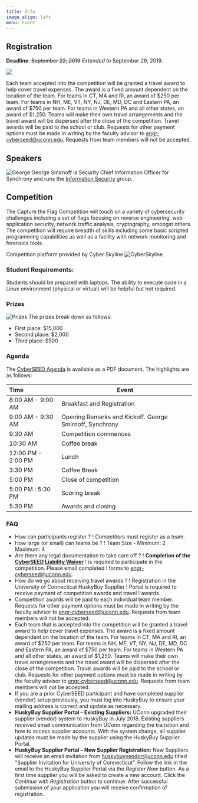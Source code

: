 ```yaml
---
title: Info
image_align: left
menu: Event
---
```


## Registration

**Deadline**: ~~September 22, 2019~~  _Extended to_  September 29, 2019.

[![](/images/register.png)](/registration)

Each team accepted into the competition will be granted a
travel award to help cover travel expenses. The award is a fixed
amount dependent on the location of the team. For teams in CT, MA and
RI, an award of $250 per team. For teams in NH, ME, VT, NY, NJ, DE,
MD, DC and Eastern PA, an award of $750 per team. For teams in Western
PA and all other states, an award of $1,250. Teams will make their own
travel arrangements and the travel award will be dispersed after the
close of the competition.  Travel awards will be paid to the school or
club. Requests for other payment options must be made in writing by
the faculty advisor to
[engr-cyberseed@uconn.edu](mailto:engr-cyberseed@uconn.edu). Requests
from team members will not be accepted.

## Speakers

![George](/images/george.jpg?classes=float-right&resize=400)
George Smirnoff is Security Chief Information Officer for Synchrony and runs the [Information Security](https://www.linkedin.com/in/georgesmirnoff/) group. 

## Competition

The Capture the Flag Competition will touch on a variety of cybersecurity challenges including a set of flags focusing on reverse engineering, web application security, network traffic analysis, cryptography, amongst others.  The competition will require breadth of skills including some basic scripted programming capabilities as well as a facility with network monitoring and forensics tools.

Competition platform provided by Cyber Skyline
![CyberSkyline](/images/cyberSkyline.png?classes=float-right&resize=350)

### Student Requirements:
Students should be prepared with laptops. The ability to execute code in a Linux environment (physical or virtual) will be helpful but not required.

### Prizes

![Prizes](/images/prizes2.png?classes=float-right&resize=300)
The prizes break down as follows:

- First place: $15,000
- Second place: $2,000
- Third place: $500

### Agenda

The [CyberSEED Agenda](CyberSEEDAgenda.pdf) is available as a PDF
document. The highlights are as follows:

| Time               | Event                                                   |
|:-------------------|---------------------------------------------------------|
| 8:00 AM - 9:00 AM  | Breakfast and Registration                              |
| 9:00 AM - 9:30 AM  | Opening Remarks and Kickoff. George Smirnoff, Synchrony |
| 9:30 AM            | Competition commences                                   |
| 10:30 AM           | Coffee break                                            |
| 12:00 PM - 2:00 PM | Lunch                                                   |
| 3:30 PM            | Coffee Break                                            |
| 5:00 PM            | Close of competition                                    |
| 5:00 PM : 5:30 PM  | Scoring break                                           |
| 5:30 PM            | Awards and closing                                      |

### FAQ

- How can participants register ? 
! Competitors must register as a team.
- How large (or small) can teams be ?
! Team Size - Minimum: 2 Maximum: 4
- Are there any legal documentation to take care off ?
! **Completion of the [CyberSEED Liability Waiver](/images/CyberSEED%202019%20Liability%20Waiver%20-%20fillable.pdf)**
! is required to participate in the competition. Please email completed
! forms to [engr-cyberseed@uconn.edu](mailto:engr-cyberseed@uconn.edu). 
- How do we go about receiving travel awards ?
! Registration in the University of Connecticut HuskyBuy Supplier
! Portal is required to receive payment of competition awards and travel
! awards. 
- Competition awards will be paid to each individual team member. Requests for other payment options must be made in writing by the faculty advisor to [engr-cyberseed@uconn.edu](mailto:engr-cyberseed@uconn.edu). Requests from team members will not be accepted.
- Each team that is accepted into the competition will be granted a travel award to help cover travel expenses. The award is a fixed amount dependent on the location of the team. For teams in CT, MA and RI, an award of $250 per team. For teams in NH, ME, VT, NY, NJ, DE, MD, DC and Eastern PA, an award of $750 per team. For teams in Western PA and all other states, an award of $1,250. Teams will make their own travel arrangements and the travel award will be dispersed after the close of the competition.  Travel awards will be paid to the school or club. Requests for other payment options must be made in writing by the faculty advisor to [engr-cyberseed@uconn.edu](mailto:engr-cyberseed@uconn.edu). Requests from team members will not be accepted.  
- If you are a prior CyberSEED participant and have completed supplier (vendor) setup previously, you must log into HuskyBuy to ensure your mailing address is correct and update as necessary.
- **HuskyBuy Supplier Portal – Existing Suppliers:** UConn upgraded their supplier (vendor) system to HuskyBuy in July 2018. Existing suppliers received email communication from UConn regarding the transition and how to access supplier accounts. With the system change, all supplier updates must be made by the supplier using the HuskyBuy Supplier Portal. 
- **HuskyBuy Supplier Portal – New Supplier Registration:** New Suppliers will receive an email invitation from [huskybuyvendor@uconn.edu](mailto:huskybuyvendor@uconn.edu) titled “Supplier Invitation for University of Connecticut”. Follow the link in the email to the HuskyBuy Supplier Portal via the *Register Now* button. As a first time supplier you will be asked to create a new account. Click the *Continue with Registration* button to continue. After successful submission of your application you will receive confirmation of registration.
